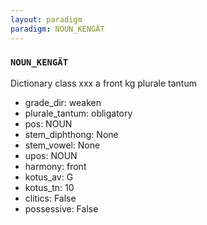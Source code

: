```yaml
---
layout: paradigm
paradigm: NOUN_KENGÄT
---
```

### ` NOUN_KENGÄT `

Dictionary class xxx a front kg plurale tantum
* grade_dir: weaken
* plurale_tantum: obligatory
* pos: NOUN
* stem_diphthong: None
* stem_vowel: None
* upos: NOUN
* harmony: front
* kotus_av: G
* kotus_tn: 10
* clitics: False
* possessive: False

